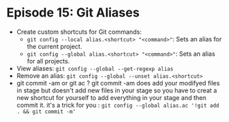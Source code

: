 # Episode 15: Git Aliases

- Create custom shortcuts for Git commands:
  - `git config --local alias.<shortcut> "<command>"`: Sets an alias for the current project.
  - `git config --global alias.<shortcut> "<command>"`: Sets an alias for all projects.
- View aliases: `git config --global --get-regexp alias`
- Remove an alias: `git config --global --unset alias.<shortcut>`
- git commit -am or git ac ? git commit -am does add your modifyed files in stage but doesn't add new files in your stage so you have to creat a new shortcut for yourself to add everything in your stage and then commit it. it's a trick for you : `git config --global alias.ac '!git add . && git commit -m'`
